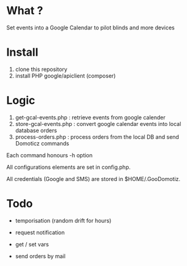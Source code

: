 # What ?

Set events into a Google Calendar to pilot blinds and more devices

# Install

1. clone this repository
2. install PHP google/apiclient (composer)

# Logic

1. get-gcal-events.php : retrieve events from google calender
1. store-gcal-events.php : convert google calendar events into local database orders
1. process-orders.php : process orders from the local DB and send Domoticz commands

Each command honours -h option

All configurations elements are set in config.php.

All credentials (Google and SMS) are stored in $HOME/.GooDomotiz.


# Todo

* temporisation (random drift for hours)
* request notification
* get / set vars

* send orders by mail
